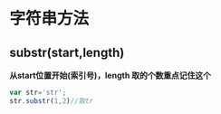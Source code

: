 # 字符串方法

## substr(start,length)

**从start位置开始(索引号)，length 取的个数重点记住这个**

```js
var str='str';
str.substr(1,2)//取tr
```

